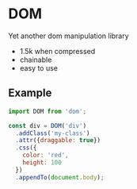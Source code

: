 # DOM
Yet another dom manipulation library

* 1.5k when compressed
* chainable
* easy to use

## Example
```javascript
import DOM from 'dom';

const div = DOM('div')
  .addClass('my-class')
  .attr({draggable: true})
  .css({
    color: 'red', 
    height: 100
  })
  .appendTo(document.body);
```
